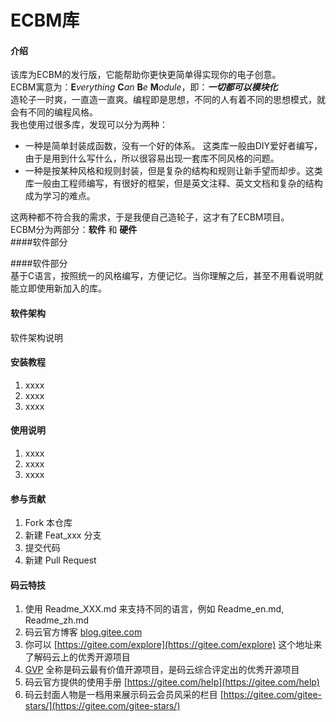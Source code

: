 # ECBM库

#### 介绍
该库为ECBM的发行版，它能帮助你更快更简单得实现你的电子创意。  
ECBM寓意为：**E***verything* **C***an* **B***e* **M***odule*，即：***一切都可以模块化***  
造轮子一时爽，一直造一直爽。编程即是思想，不同的人有着不同的思想模式，就会有不同的编程风格。   
我也使用过很多库，发现可以分为两种：   
* 一种是简单封装成函数，没有一个好的体系。 这类库一般由DIY爱好者编写，由于是用到什么写什么，所以很容易出现一套库不同风格的问题。 
* 一种是按某种风格和规则封装，但是复杂的结构和规则让新手望而却步。这类库一般由工程师编写，有很好的框架，但是英文注释、英文文档和复杂的结构成为学习的难点。  

这两种都不符合我的需求，于是我便自己造轮子，这才有了ECBM项目。  
ECBM分为两部分：**软件** 和 **硬件**  
####软件部分  

####软件部分  
基于C语言，按照统一的风格编写，方便记忆。当你理解之后，甚至不用看说明就能立即使用新加入的库。  


#### 软件架构
软件架构说明


#### 安装教程

1. xxxx
2. xxxx
3. xxxx

#### 使用说明

1. xxxx
2. xxxx
3. xxxx

#### 参与贡献

1. Fork 本仓库
2. 新建 Feat_xxx 分支
3. 提交代码
4. 新建 Pull Request


#### 码云特技

1. 使用 Readme\_XXX.md 来支持不同的语言，例如 Readme\_en.md, Readme\_zh.md
2. 码云官方博客 [blog.gitee.com](https://blog.gitee.com)
3. 你可以 [https://gitee.com/explore](https://gitee.com/explore) 这个地址来了解码云上的优秀开源项目
4. [GVP](https://gitee.com/gvp) 全称是码云最有价值开源项目，是码云综合评定出的优秀开源项目
5. 码云官方提供的使用手册 [https://gitee.com/help](https://gitee.com/help)
6. 码云封面人物是一档用来展示码云会员风采的栏目 [https://gitee.com/gitee-stars/](https://gitee.com/gitee-stars/)
